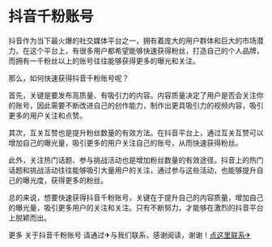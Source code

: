 # 抖音千粉账号

抖音作为当下最火爆的社交媒体平台之一，拥有着庞大的用户群体和巨大的市场潜力。在这个平台上，有很多用户都希望能够快速获得粉丝，打造自己的个人品牌，而拥有一千粉丝以上的账号往往能够获得更多的曝光和关注。

那么，如何快速获得抖音千粉账号呢？

首先，关键是要发布高质量、有吸引力的内容。内容质量决定了用户是否会关注你的账号，因此需要不断改进自己的创作能力，制作出更具吸引力的视频内容，吸引更多的用户关注和点赞。

其次，互关互赞也是提升粉丝数量的有效方法。在抖音平台上，通过互关互赞可以增加自己的曝光量，吸引更多的用户关注自己的账号，从而快速获得粉丝。

此外，关注热门话题、参与挑战活动也是增加粉丝数量的有效途径。抖音上的热门话题和挑战活动往往能够吸引大量用户的关注，通过参与这些活动，也能够提升自己的曝光度，获得更多的粉丝。

总的来说，想要快速获得抖音千粉账号，关键在于提升自己的内容质量，增加自己的曝光量，吸引更多用户的关注和关注。只有不断努力，才能够在激烈的抖音平台上脱颖而出。

更多 关于抖音千粉账号 请通过✈与我们联系，感谢阅读，谢谢！[点这里联系✈](https://cc.k02.cc)